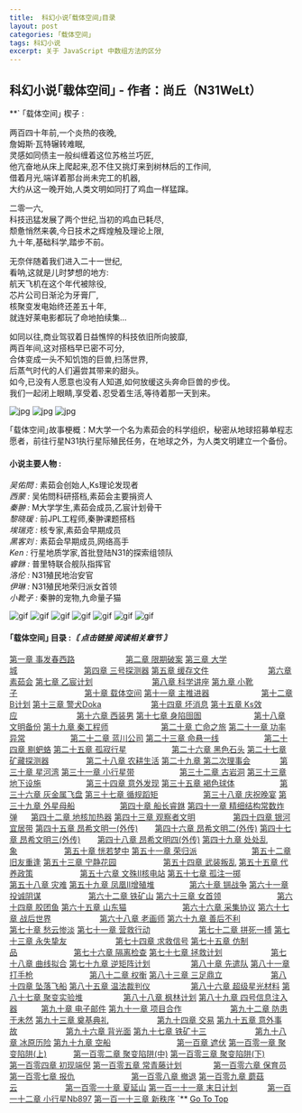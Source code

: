 ```yaml
---
title:  科幻小说｢载体空间｣目录
layout: post
categories: ｢载体空间｣
tags: 科幻小说
excerpt: 关于 JavaScript 中数组方法的区分
---
```

科幻小说｢载体空间｣ - 作者：尚丘（N31WeLt）    
--------------------------
**`
｢载体空间｣ 楔子 :  
  
两百四十年前,一个炎热的夜晚,  
詹姆斯·瓦特辗转难眠,  
灵感如同债主一般纠缠着这位苏格兰巧匠,  
他亢奋地从床上爬起来,忍不住又挑灯来到树林后的工作间,  
借着月光,端详着那台尚未完工的机器,  
大约从这一晚开始,人类文明如同打了鸡血一样猛蹿｡  
  
二零一六,  
科技迅猛发展了两个世纪,当初的鸡血已耗尽,  
颓惫悄然来袭,今日技术之辉煌触及理论上限,  
九十年,基础科学,踏步不前｡  
  
无奈伴随着我们进入二十一世纪,  
看呐,这就是儿时梦想的地方:  
航天飞机在这个年代被除役,  
芯片公司日渐沦为牙膏厂,  
核聚变发电始终还差五十年,  
就连好莱电影都玩了命地拍续集…  
  
如同以往,商业驾驭着日益憔悴的科技依旧所向披靡,  
两百年间,这对搭档早已密不可分,  
合体变成一头不知饥饱的巨兽,扫荡世界,  
后蒸气时代的人们遍尝其带来的甜头｡  
如今,已没有人愿意也没有人知道,如何放缓这头奔命巨兽的步伐｡  
我们一起闭上眼睛,享受着､忍受着生活,等待着那一天到来｡

![jpg](https://s1.ax1x.com/2020/10/20/0zWqrd.jpg) 
![jpg](https://s1.ax1x.com/2020/10/20/0zWLqA.jpg) 
![jpg](https://s1.ax1x.com/2020/10/20/0zWvIP.jpg)


｢载体空间｣故事梗概：M大学一个名为素茹会的科学组织，秘密从地球招募单程志愿者，前往行星N31执行星际殖民任务，在地球之外，为人类文明建立一个备份。


#### 小说主要人物 :

_吴佑問 :_ 素茹会创始人,Ks理论发现者  
_西蒙 :_ 吴佑問科研搭档,素茹会主要捐资人  
_秦翀 :_ M大学学生,素茹会成员,乙宸计划骨干  
_黎晓瑗 :_ 前JPL工程师,秦翀课题搭档  
_埃瑞克 :_ 核专家,素茹会早期成员  
_黑客刘 :_ 素茹会早期成员,网络高手  
_Ken :_ 行星地质学家,首批登陆N31的探索组领队  
_睿銝 :_ 普里特联合舰队指挥官  
_洛伦 :_ N31殖民地治安官  
_伊琳 :_ N31殖民地荣归派女首领  
_小靴子 :_ 秦翀的宠物,九命量子猫  

  
![gif](https://s1.ax1x.com/2020/09/23/wXIMuD.gif) ![gif](https://s1.ax1x.com/2020/10/20/0zfPMQ.gif) ![gif](https://s1.ax1x.com/2020/10/04/0JAFR1.gif) ![gif](https://s1.ax1x.com/2020/10/20/0zf9xg.gif) ![gif](https://s1.ax1x.com/2020/10/20/0zfirj.gif) ![gif](https://s1.ax1x.com/2020/10/20/0zI6BQ.gif) ![gif](https://s1.ax1x.com/2020/09/23/wXIm36.gif)

#### ｢载体空间｣ 目录 :_〘 点击链接 阅读相关章节 〙_

<a style="color:#333333;" href="carrier_space_chapter_1.html" target="_blank">第一章    事发春西路<span style="padding-left:86px;"></a>
<a style="color:#333333;" href="carrier_space_chapter_2.html" target="_blank">第二章    限期破案</a>
<a style="color:#333333;" href="carrier_space_chapter_3.html" target="_blank">第三章    大学城<span style="padding-left:114px;"></a>
<a style="color:#333333;" href="carrier_space_chapter_4.html" target="_blank">第四章    三号探测器</a>
<a style="color:#333333;" href="carrier_space_chapter_5.html" target="_blank">第五章    缓存文件<span style="padding-left:101px;"></a>
<a style="color:#333333;" href="carrier_space_chapter_6.html" target="_blank">第六章    素茹会</a>
<a style="color:#333333;" href="carrier_space_chapter_7.html" target="_blank">第七章    乙宸计划<span style="padding-left:101px;"></a>
<a style="color:#333333;" href="carrier_space_chapter_8.html" target="_blank">第八章    科学讲座</a>
<a style="color:#333333;" href="carrier_space_chapter_9.html" target="_blank">第九章    小靴子<span style="padding-left:115px;"></a>
<a style="color:#333333;" href="carrier_space_chapter_10.html" target="_blank">第十章    载体空间</a>
<a style="color:#333333;" href="carrier_space_chapter_11.html" target="_blank">第十一章    主推进器<span style="padding-left:88px;"></a>
<a style="color:#333333;" href="carrier_space_chapter_12.html" target="_blank">第十二章    B计划</a>
<a style="color:#333333;" href="carrier_space_chapter_13.html" target="_blank">第十三章    警犬Doka<span style="padding-left:84px;"></a>
<a style="color:#333333;" href="carrier_space_chapter_14.html" target="_blank">第十四章    坏消息</a>
<a style="color:#333333;" href="carrier_space_chapter_15.html" target="_blank">第十五章    Ks效应<span style="padding-left:101px;"></a>
<a style="color:#333333;" href="carrier_space_chapter_16.html" target="_blank">第十六章    西装男</a>
<a style="color:#333333;" href="carrier_space_chapter_17.html" target="_blank">第十七章    身陷囹圄<span style="padding-left:89px;"></a>
<a style="color:#333333;" href="carrier_space_chapter_18.html" target="_blank">第十八章    文明备份</a>
<a style="color:#333333;" href="carrier_space_chapter_19.html" target="_blank">第十九章    秦工程师<span style="padding-left:89px;"></a>
<a style="color:#333333;" href="carrier_space_chapter_20.html" target="_blank">第二十章    亡命之旅</a>
<a style="color:#333333;" href="carrier_space_chapter_21.html" target="_blank">第二十一章    功率异常<span style="padding-left:76px;"></a>
<a style="color:#333333;" href="carrier_space_chapter_22.html" target="_blank">第二十二章    蓝川公司</a>
<a style="color:#333333;" href="carrier_space_chapter_23.html" target="_blank">第二十三章    命悬一线<span style="padding-left:76px;"></a>
<a style="color:#333333;" href="carrier_space_chapter_24.html" target="_blank">第二十四章    剔蚆蛒</a>
<a style="color:#333333;" href="carrier_space_chapter_25.html" target="_blank">第二十五章    孤寂行星<span style="padding-left:76px;"></a>
<a style="color:#333333;" href="carrier_space_chapter_26.html" target="_blank">第二十六章    黑色石头</a>
<a style="color:#333333;" href="carrier_space_chapter_27.html" target="_blank">第二十七章    矿藏探测器<span style="padding-left:62px;"></a>
<a style="color:#333333;" href="carrier_space_chapter_28.html" target="_blank">第二十八章    农耕生活</a>
<a style="color:#333333;" href="carrier_space_chapter_29.html" target="_blank">第二十九章    第二次理事会<span style="padding-left:48px;"></a>
<a style="color:#333333;" href="carrier_space_chapter_30.html" target="_blank">第三十章    星河湾</a>
<a style="color:#333333;" href="carrier_space_chapter_31.html" target="_blank">第三十一章    小行星带<span style="padding-left:76px;"></a>
<a style="color:#333333;" href="carrier_space_chapter_32.html" target="_blank">第三十二章    古岩洞</a>
<a style="color:#333333;" href="carrier_space_chapter_33.html" target="_blank">第三十三章    地下设施<span style="padding-left:76px;"></a>
<a style="color:#333333;" href="carrier_space_chapter_34.html" target="_blank">第三十四章    意外发现</a>
<a style="color:#333333;" href="carrier_space_chapter_35.html" target="_blank">第三十五章    褐色球体<span style="padding-left:76px;"></a>
<a style="color:#333333;" href="carrier_space_chapter_36.html" target="_blank">第三十六章    灰金属飞盘</a>
<a style="color:#333333;" href="carrier_space_chapter_37.html" target="_blank">第三十七章    循规蹈矩<span style="padding-left:76px;"></a>
<a style="color:#333333;" href="carrier_space_chapter_38.html" target="_blank">第三十八章    庆祝晚宴</a>
<a style="color:#333333;" href="carrier_space_chapter_39.html" target="_blank">第三十九章    外星母船<span style="padding-left:76px;"></a>
<a style="color:#333333;" href="carrier_space_chapter_40.html" target="_blank">第四十章    船长睿銝</a>
<a style="color:#333333;" href="carrier_space_chapter_41.html" target="_blank">第四十一章    精细结构常数炸弹<span style="padding-left:20px;"></a>
<a style="color:#333333;" href="carrier_space_chapter_42.html" target="_blank">第四十二章    地核加热器</a>
<a style="color:#333333;" href="carrier_space_chapter_43.html" target="_blank">第四十三章    观察者文明<span style="padding-left:63px;"></a>
<a style="color:#333333;" href="carrier_space_chapter_44.html" target="_blank">第四十四章    银河宜居带</a>
<a style="color:#333333;" href="carrier_space_chapter_45.html" target="_blank">第四十五章    昂希文明一(外传)<span style="padding-left:26px;"></a>
<a style="color:#333333;" href="carrier_space_chapter_46.html" target="_blank">第四十六章    昂希文明二(外传)</a>
<a style="color:#333333;" href="carrier_space_chapter_47.html" target="_blank">第四十七章    昂希文明三(外传)<span style="padding-left:26px;"></a>
<a style="color:#333333;" href="carrier_space_chapter_48.html" target="_blank">第四十八章    昂希文明四(外传)</a>
<a style="color:#333333;" href="carrier_space_chapter_49.html" target="_blank">第四十九章    处处乱象<span style="padding-left:79px;"></a>
<a style="color:#333333;" href="carrier_space_chapter_50.html" target="_blank">第五十章    恍若梦中</a>
<a style="color:#333333;" href="carrier_space_chapter_51.html" target="_blank">第五十一章    荣归派<span style="padding-left:93px;"></a>
<a style="color:#333333;" href="carrier_space_chapter_52.html" target="_blank">第五十二章    旧友重逢</a>
<a style="color:#333333;" href="carrier_space_chapter_53.html" target="_blank">第五十三章    宁静花园<span style="padding-left:79px;"></a>
<a style="color:#333333;" href="carrier_space_chapter_54.html" target="_blank">第五十四章    武装叛乱</a>
<a style="color:#333333;" href="carrier_space_chapter_55.html" target="_blank">第五十五章    代养政策<span style="padding-left:79px;"></a>
<a style="color:#333333;" href="carrier_space_chapter_56.html" target="_blank">第五十六章    文殊II核电站</a>
<a style="color:#333333;" href="carrier_space_chapter_57.html" target="_blank">第五十七章    孤注一掷<span style="padding-left:79px;"></a>
<a style="color:#333333;" href="carrier_space_chapter_58.html" target="_blank">第五十八章    灾难</a>
<a style="color:#333333;" href="carrier_space_chapter_59.html" target="_blank">第五十九章    凤凰II增殖堆<span style="padding-left:58px;"></a>
<a style="color:#333333;" href="carrier_space_chapter_60.html" target="_blank">第六十章    锎战争</a>
<a style="color:#333333;" href="carrier_space_chapter_61.html" target="_blank">第六十一章    投诚阴谋<span style="padding-left:80px;"></a>
<a style="color:#333333;" href="carrier_space_chapter_62.html" target="_blank">第六十二章    铁矿山</a>
<a style="color:#333333;" href="carrier_space_chapter_63.html" target="_blank">第六十三章    女首领<span style="padding-left:95px;"></a>
<a style="color:#333333;" href="carrier_space_chapter_64.html" target="_blank">第六十四章    胶团鱼</a>
<a style="color:#333333;" href="carrier_space_chapter_65.html" target="_blank">第六十五章    山东猫<span style="padding-left:95px;"></a>
<a style="color:#333333;" href="carrier_space_chapter_66.html" target="_blank">第六十六章    采集协议</a>
<a style="color:#333333;" href="carrier_space_chapter_67.html" target="_blank">第六十七章    战后世界<span style="padding-left:82px;"></a>
<a style="color:#333333;" href="carrier_space_chapter_68.html" target="_blank">第六十八章    老画师</a>
<a style="color:#333333;" href="carrier_space_chapter_69.html" target="_blank">第六十九章    善后不利<span style="padding-left:82px;"></a>
<a style="color:#333333;" href="carrier_space_chapter_70.html" target="_blank">第七十章    愁云惨淡</a>
<a style="color:#333333;" href="carrier_space_chapter_71.html" target="_blank">第七十一章    营救行动<span style="padding-left:82px;"></a>
<a style="color:#333333;" href="carrier_space_chapter_72.html" target="_blank">第七十二章    拼死一搏</a>
<a style="color:#333333;" href="carrier_space_chapter_73.html" target="_blank">第七十三章    永失挚友<span style="padding-left:82px;"></a>
<a style="color:#333333;" href="carrier_space_chapter_74.html" target="_blank">第七十四章    求救信号</a>
<a style="color:#333333;" href="carrier_space_chapter_75.html" target="_blank">第七十五章    仿制品<span style="padding-left:96px;"></a>
<a style="color:#333333;" href="carrier_space_chapter_76.html" target="_blank">第七十六章    隔离检查</a>
<a style="color:#333333;" href="carrier_space_chapter_77.html" target="_blank">第七十七章    拯救计划<span style="padding-left:82px;"></a>
<a style="color:#333333;" href="carrier_space_chapter_78.html" target="_blank">第七十八章    曲线拟合</a>
<a style="color:#333333;" href="carrier_space_chapter_79.html" target="_blank">第七十九章   逆矩阵计划<span style="padding-left:68px;"></a>
<a style="color:#333333;" href="carrier_space_chapter_80.html" target="_blank">第八十章    先遣队</a>
<a style="color:#333333;" href="carrier_space_chapter_81.html" target="_blank">第八十一章    打手枪<span style="padding-left:96px;"></a>
<a style="color:#333333;" href="carrier_space_chapter_82.html" target="_blank">第八十二章    权衡</a>
<a style="color:#333333;" href="carrier_space_chapter_83.html" target="_blank">第八十三章    三足鼎立<span style="padding-left:82px;"></a>
<a style="color:#333333;" href="carrier_space_chapter_84.html" target="_blank">第八十四章    坠落飞船</a>
<a style="color:#333333;" href="carrier_space_chapter_85.html" target="_blank">第八十五章    温法裁判仪<span style="padding-left:68px;"></a>
<a style="color:#333333;" href="carrier_space_chapter_86.html" target="_blank">第八十六章    超级星光材料</a>
<a style="color:#333333;" href="carrier_space_chapter_87.html" target="_blank">第八十七章    聚变实验堆<span style="padding-left:68px;"></a>
<a style="color:#333333;" href="carrier_space_chapter_88.html" target="_blank">第八十八章    枫林计划</a>
<a style="color:#333333;" href="carrier_space_chapter_89.html" target="_blank">第八十九章    四号信息注入器<span style="padding-left:38px;"></a>
<a style="color:#333333;" href="carrier_space_chapter_90.html" target="_blank">第九十章    电子邮件</a>
<a style="color:#333333;" href="carrier_space_chapter_91.html" target="_blank">第九十一章    项目合作<span style="padding-left:82px;"></a>
<a style="color:#333333;" href="carrier_space_chapter_92.html" target="_blank">第九十二章    防患于未然</a>
<a style="color:#333333;" href="carrier_space_chapter_93.html" target="_blank">第九十三章    奠基典礼<span style="padding-left:82px;"></a>
<a style="color:#333333;" href="carrier_space_chapter_94.html" target="_blank">第九十四章    交易</a>
<a style="color:#333333;" href="carrier_space_chapter_95.html" target="_blank">第九十五章    意外事故<span style="padding-left:82px;"></a>
<a style="color:#333333;" href="carrier_space_chapter_96.html" target="_blank">第九十六章    背光面</a>
<a style="color:#333333;" href="carrier_space_chapter_97.html" target="_blank">第九十七章    铁矿十三<span style="padding-left:82px;"></a>
<a style="color:#333333;" href="carrier_space_chapter_98.html" target="_blank">第九十八章    冰原历险</a>
<a style="color:#333333;" href="carrier_space_chapter_99.html" target="_blank">第九十九章    空船<span style="padding-left:113px;"></a>
<a style="color:#333333;" href="carrier_space_chapter_100.html" target="_blank">第一百章    遮伏</a>
<a style="color:#333333;" href="carrier_space_chapter_101.html" target="_blank">第一百零一章    聚变陷阱(上)<span style="padding-left:43px;"></a>
<a style="color:#333333;" href="carrier_space_chapter_102.html" target="_blank">第一百零二章    聚变陷阱(中)</a>
<a style="color:#333333;" href="carrier_space_chapter_103.html" target="_blank">第一百零三章    聚变陷阱(下)<span style="padding-left:43px;"></a>
<a style="color:#333333;" href="carrier_space_chapter_104.html" target="_blank">第一百零四章    初现端倪</a>
<a style="color:#333333;" href="carrier_space_chapter_105.html" target="_blank">第一百零五章    常青藤计划<span style="padding-left:52px;"></a>
<a style="color:#333333;" href="carrier_space_chapter_106.html" target="_blank">第一百零六章    保育员</a>
<a style="color:#333333;" href="carrier_space_chapter_107.html" target="_blank">第一百零七章    报仇<span style="padding-left:96px;"></a>
<a style="color:#333333;" href="carrier_space_chapter_108.html" target="_blank">第一百零八章    撤退</a>
<a style="color:#333333;" href="carrier_space_chapter_109.html" target="_blank">第一百零九章    蘑菇云<span style="padding-left:81px;"></a>
<a style="color:#333333;" href="carrier_space_chapter_110.html" target="_blank">第一百零一十章    夏延山</a>
<a style="color:#333333;" href="carrier_space_chapter_111.html" target="_blank">第一百一十一章    末日计划<span style="padding-left:49px;"></a>
<a style="color:#333333;" href="carrier_space_chapter_112.html" target="_blank">第一百一十二章    小行星Nb897</a>
<a style="color:#333333;" href="carrier_space_chapter_113.html" target="_blank">第一百一十三章    新秩序</a>
`**
[Go To Top](#top)

